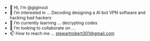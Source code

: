 - 👋 Hi, I’m @giginout
- 👀 I’m interested in ... Decoding designing a AI bot VPN software and hacking bad hackers
- 🌱 I’m currently learning ... decrypting codes
- 💞️ I’m looking to collaborate on ...
- 📫 How to reach me ... stewartrobert301@gmail.com

<!---
giginout/giginout is a ✨ special ✨ repository because its `README.md` (this file) appears on your GitHub profile.
You can click the Preview link to take a look at your changes.
--->
